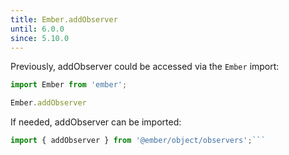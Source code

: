 ```yaml
---
title: Ember.addObserver
until: 6.0.0
since: 5.10.0
---
```



Previously, addObserver could be accessed via the `Ember` import:
```js
import Ember from 'ember';

Ember.addObserver
```

 If needed, addObserver can be imported:
```js
import { addObserver } from '@ember/object/observers';```
